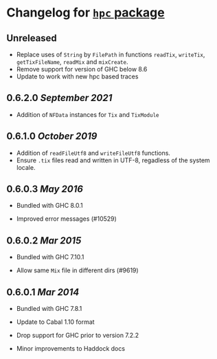 # Changelog for [`hpc` package](http://hackage.haskell.org/package/hpc)


## Unreleased

  * Replace uses of `String` by `FilePath` in functions `readTix`, `writeTix`, `getTixFileName`, `readMix` and `mixCreate`.
  * Remove support for version of GHC below 8.6
  * Update to work with new hpc based traces

## 0.6.2.0  *September 2021*

  * Addition of `NFData` instances for `Tix` and `TixModule`

## 0.6.1.0  *October 2019*

  * Addition of `readFileUtf8` and `writeFileUtf8` functions.
  * Ensure `.tix` files read and written in UTF-8, regadless of the system locale.

## 0.6.0.3  *May 2016*

  * Bundled with GHC 8.0.1

  * Improved error messages (#10529)

## 0.6.0.2  *Mar 2015*

  * Bundled with GHC 7.10.1

  * Allow same `Mix` file in different dirs (#9619)

## 0.6.0.1  *Mar 2014*

  * Bundled with GHC 7.8.1

  * Update to Cabal 1.10 format

  * Drop support for GHC prior to version 7.2.2

  * Minor improvements to Haddock docs
